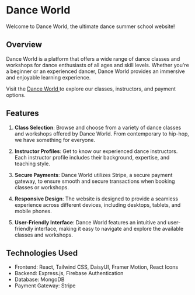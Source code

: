 # Dance World

Welcome to Dance World, the ultimate dance summer school website!

## Overview

Dance World is a platform that offers a wide range of dance classes and workshops for dance enthusiasts of all ages and skill levels. Whether you're a beginner or an experienced dancer, Dance World provides an immersive and enjoyable learning experience.

Visit the [Dance World ](') to explore our classes, instructors, and payment options.

## Features

1. **Class Selection**: Browse and choose from a variety of dance classes and workshops offered by Dance World. From contemporary to hip-hop, we have something for everyone.

2. **Instructor Profiles**: Get to know our experienced dance instructors. Each instructor profile includes their background, expertise, and teaching style.

3. **Secure Payments**: Dance World utilizes Stripe, a secure payment gateway, to ensure smooth and secure transactions when booking classes or workshops.

4. **Responsive Design**: The website is designed to provide a seamless experience across different devices, including desktops, tablets, and mobile phones.

5. **User-Friendly Interface**: Dance World features an intuitive and user-friendly interface, making it easy to navigate and explore the available classes and workshops.

## Technologies Used

- Frontend: React, Tailwind CSS, DaisyUI, Framer Motion, React Icons
- Backend: Express.js, Firebase Authentication
- Database: MongoDB
- Payment Gateway: Stripe


